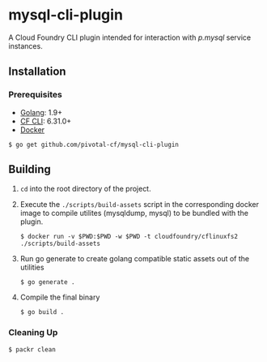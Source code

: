 # mysql-cli-plugin

A Cloud Foundry CLI plugin intended for interaction with *p.mysql* service instances.

## Installation

### Prerequisites

* [Golang](https://golang.org/): 1.9+
* [CF CLI](https://github.com/cloudfoundry/cli): 6.31.0+
* [Docker](https://www.docker.com/)

```
$ go get github.com/pivotal-cf/mysql-cli-plugin
```

## Building
1. `cd` into the root directory of the project.
1. Execute the `./scripts/build-assets` script in the corresponding docker image to compile utilites (mysqldump, mysql) to be bundled with the plugin.
   
   ```
   $ docker run -v $PWD:$PWD -w $PWD -t cloudfoundry/cflinuxfs2 ./scripts/build-assets
   ```
1. Run go generate to create golang compatible static assets out of the utilities
   ```
   $ go generate .
   ```
1. Compile the final binary
   ```
   $ go build .
   ```

### Cleaning Up

```
$ packr clean
```